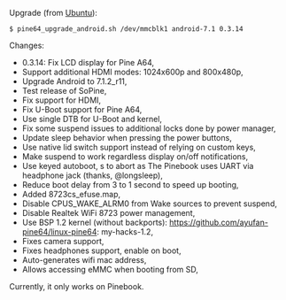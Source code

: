 Upgrade (from [Ubuntu](https://github.com/ayufan-pine64/linux-build/releases/latest)):
```
$ pine64_upgrade_android.sh /dev/mmcblk1 android-7.1 0.3.14
```

Changes:
- 0.3.14: Fix LCD display for Pine A64,
- Support additional HDMI modes: 1024x600p and 800x480p,
- Upgrade Android to 7.1.2_r11,
- Test release of SoPine,
- Fix support for HDMI,
- Fix U-Boot support for Pine A64,
- Use single DTB for U-Boot and kernel,
- Fix some suspend issues to additional locks done by power manager,
- Update sleep behavior when pressing the power buttons,
- Use native lid switch support instead of relying on custom keys,
- Make suspend to work regardless display on/off notifications,
- Use keyed autoboot, s to abort as The Pinebook uses UART via headphone jack (thanks, @longsleep),
- Reduce boot delay from 3 to 1 second to speed up booting,
- Added 8723cs_efuse.map,
- Disable CPUS_WAKE_ALRM0 from Wake sources to prevent suspend,
- Disable Realtek WiFi 8723 power management,
- Use BSP 1.2 kernel (without backports): https://github.com/ayufan-pine64/linux-pine64: my-hacks-1.2,
- Fixes camera support,
- Fixes headphones support, enable on boot,
- Auto-generates wifi mac address,
- Allows accessing eMMC when booting from SD,

Currently, it only works on Pinebook.

